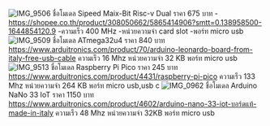 ![IMG_9506](https://user-images.githubusercontent.com/98944174/153897898-38f08664-715c-4ea5-b38c-9801b8457680.png)
ชื่อโมเดล Sipeed Maix-Bit Risc-v Dual
ราคา 675 บาท
-https://shopee.co.th/product/308050662/5865414906?smtt=0.138958500-1644854120.9
-ความเร็ว 400 MHz
-หน่วยความจำ card slot
-พอร์ท micro usb
![IMG_9509](https://user-images.githubusercontent.com/98944174/153899458-f7e3b396-0c26-42b5-8899-70c5a7f97482.jpeg)
ชื่อโมเดล ATmega32u4
ราคา 840 บาท
https://www.arduitronics.com/product/70/arduino-leonardo-board-from-italy-free-usb-cable
ความเร็ว 16 Mhz
หน่วยความจำ 32 KB
พอร์ท micro usb
![IMG_9513](https://user-images.githubusercontent.com/98944174/153901354-56c227c7-042e-425e-9bb3-7fd659d67d7d.jpeg)
ชื่อโมเดล Raspberry Pi Pico
ราคา 245 บาท
https://www.arduitronics.com/product/4431/raspberry-pi-pico
ความเร็ว 133 Mhz
หน่วยความจำ 264 KB
พอร์ท micro usb,usb c
![IMG_0962](https://user-images.githubusercontent.com/98944174/153987355-ab8c99af-4bf1-47f8-8f3a-84a8584c8a90.png)
ชื่อโมเดล Arduino NaNo 33 IoT
ราคา 1150 บาท
https://www.arduitronics.com/product/4602/arduino-nano-33-iot-บอร์ดแท้-made-in-italy
ความเร็ว 48 Mhz
หน่วยความจำ 32KB
พอร์ท micro usb
